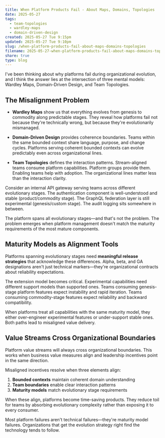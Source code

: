 ```yaml
---
title: When Platform Products Fail - About Maps, Domains, Topologies
date: 2025-05-27
tags:
  - team-topologies
  - wardley-maps
  - domain-driven-design
created: 2025-05-27 Tue 9:15pm
updated: 2025-05-27 Tue 9:10pm
slug: /when-platform-products-fail-about-maps-domains-topologies
filename: 2025-05-27-when-platform-products-fail-about-maps-domains-topologies
share: true
type: blog
---
```


I've been thinking about why platforms fail during organizational evolution, and I think the answer lies at the intersection of three mental models: Wardley Maps, Domain-Driven Design, and Team Topologies.

## The Misalignment Problem

- **Wardley Maps** show us that everything evolves from genesis to commodity along predictable stages. They reveal how platforms fail not because they're technically wrong, but because they're evolutionarily mismanaged. 

- **Domain-Driven Design** provides coherence boundaries. Teams within the same bounded context share language, purpose, and change cycles. Platforms serving coherent bounded contexts can evolve predictably even across organizational lines.

- **Team Topologies** defines the interaction patterns. Stream-aligned teams consume platform capabilities. Platform groups provide them. Enabling teams help with adoption. The organizational lines matter less than the interaction clarity.

Consider an internal API gateway serving teams across different evolutionary stages. The authentication component is well-understood and stable (product/commodity stage). The GraphQL federation layer is still experimental (genesis/custom stage). The audit logging sits somewhere in between.

The platform spans all evolutionary stages—and that's not the problem. The problem emerges when platform management doesn't match the maturity requirements of the most mature components.

## Maturity Models as Alignment Tools

Platforms spanning evolutionary stages need **meaningful release strategies** that acknowledge these differences. Alpha, beta, and GA designations aren't just technical markers—they're organizational contracts about reliability expectations.

The extension model becomes critical. Experimental capabilities need different support models than supported ones. Teams consuming genesis-stage platform features expect instability and rapid iteration. Teams consuming commodity-stage features expect reliability and backward compatibility.

When platforms treat all capabilities with the same maturity model, they either over-engineer experimental features or under-support stable ones. Both paths lead to misaligned value delivery.

## Value Streams Cross Organizational Boundaries

Platform value streams will always cross organizational boundaries. This works when business value measures align and leadership incentives point in the same direction.

Misaligned incentives resolve when three elements align:

1. **Bounded contexts** maintain coherent domain understanding
2. **Team boundaries** enable clear interaction patterns  
3. **Maturity models** match evolutionary stage requirements

When these align, platforms become time-saving products. They reduce toil for teams by absorbing evolutionary complexity rather than exposing it to every consumer.

Most platform failures aren't technical failures—they're maturity model failures. Organizations that get the evolution strategy right find the technology tends to follow.